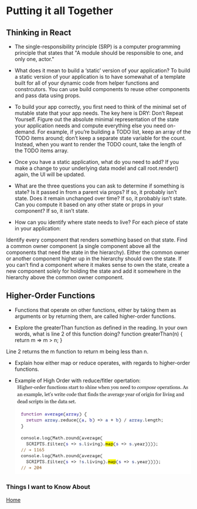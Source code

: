 # Putting it all Together

## Thinking in React

- The single-responsibility principle (SRP) is a computer programming principle that states that "A module should be responsible to one, and only one, actor."

- What does it mean to build a ‘static’ version of your application? To build a static version of your application is to have somewahat of a template built for all of your dynamic code from helper functions and constrcutors. You can use build components to reuse other components and pass data using props.

- To build your app correctly, you first need to think of the minimal set of mutable state that your app needs. The key here is DRY: Don’t Repeat Yourself. Figure out the absolute minimal representation of the state your application needs and compute everything else you need on-demand. For example, if you’re building a TODO list, keep an array of the TODO items around; don’t keep a separate state variable for the count. Instead, when you want to render the TODO count, take the length of the TODO items array.

- Once you have a static application, what do you need to add? If you make a change to your underlying data model and call root.render() again, the UI will be updated.

- What are the three questions you can ask to determine if something is state?
Is it passed in from a parent via props? If so, it probably isn’t state.
Does it remain unchanged over time? If so, it probably isn’t state.
Can you compute it based on any other state or props in your component? If so, it isn’t state.

- How can you identify where state needs to live?
For each piece of state in your application:

Identify every component that renders something based on that state.
Find a common owner component (a single component above all the components that need the state in the hierarchy).
Either the common owner or another component higher up in the hierarchy should own the state.
If you can’t find a component where it makes sense to own the state, create a new component solely for holding the state and add it somewhere in the hierarchy above the common owner component.

## Higher-Order Functions

- Functions that operate on other functions, either by taking them as arguments or by returning them, are called higher-order functions.

- Explore the greaterThan function as defined in the reading. In your own words, what is line 2 of this function doing?
  function greaterThan(n) {
  return m => m > n;
}

Line 2 returns the m function to return m being less than n.

- Explain how either map or reduce operates, with regards to higher-order functions.

- Example of High Order with reduce/fitler opertation: ![High](Images/High%20Order%20using%20filter%20and%20map.png)

### Things I want to Know About

[Home](https://keelen-fisher.github.io/new-repository/)
